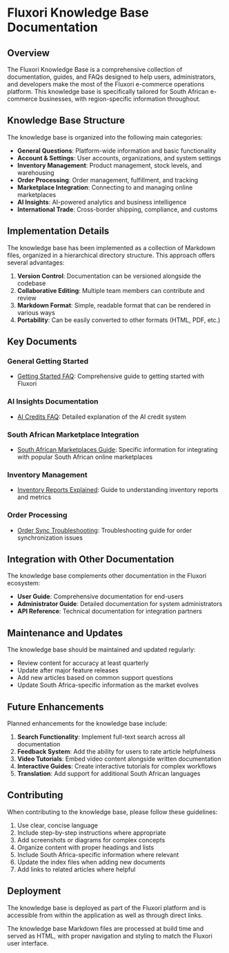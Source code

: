 # Fluxori Knowledge Base Documentation

## Overview

The Fluxori Knowledge Base is a comprehensive collection of documentation, guides, and FAQs designed to help users, administrators, and developers make the most of the Fluxori e-commerce operations platform. This knowledge base is specifically tailored for South African e-commerce businesses, with region-specific information throughout.

## Knowledge Base Structure

The knowledge base is organized into the following main categories:

- **General Questions**: Platform-wide information and basic functionality
- **Account & Settings**: User accounts, organizations, and system settings
- **Inventory Management**: Product management, stock levels, and warehousing
- **Order Processing**: Order management, fulfillment, and tracking
- **Marketplace Integration**: Connecting to and managing online marketplaces
- **AI Insights**: AI-powered analytics and business intelligence
- **International Trade**: Cross-border shipping, compliance, and customs

## Implementation Details

The knowledge base has been implemented as a collection of Markdown files, organized in a hierarchical directory structure. This approach offers several advantages:

1. **Version Control**: Documentation can be versioned alongside the codebase
2. **Collaborative Editing**: Multiple team members can contribute and review
3. **Markdown Format**: Simple, readable format that can be rendered in various ways
4. **Portability**: Can be easily converted to other formats (HTML, PDF, etc.)

## Key Documents

### General Getting Started

- [Getting Started FAQ](/docs/knowledge-base/general/getting-started-faq.md): Comprehensive guide to getting started with Fluxori

### AI Insights Documentation

- [AI Credits FAQ](/docs/knowledge-base/ai-insights/ai-credits-faq.md): Detailed explanation of the AI credit system

### South African Marketplace Integration

- [South African Marketplaces Guide](/docs/knowledge-base/marketplace/south-african-marketplaces.md): Specific information for integrating with popular South African online marketplaces

### Inventory Management 

- [Inventory Reports Explained](/docs/knowledge-base/inventory/inventory-reports-explained.md): Guide to understanding inventory reports and metrics

### Order Processing

- [Order Sync Troubleshooting](/docs/knowledge-base/orders/order-sync-troubleshooting.md): Troubleshooting guide for order synchronization issues

## Integration with Other Documentation

The knowledge base complements other documentation in the Fluxori ecosystem:

- **User Guide**: Comprehensive documentation for end-users
- **Administrator Guide**: Detailed documentation for system administrators
- **API Reference**: Technical documentation for integration partners

## Maintenance and Updates

The knowledge base should be maintained and updated regularly:

- Review content for accuracy at least quarterly
- Update after major feature releases
- Add new articles based on common support questions
- Update South Africa-specific information as the market evolves

## Future Enhancements

Planned enhancements for the knowledge base include:

1. **Search Functionality**: Implement full-text search across all documentation
2. **Feedback System**: Add the ability for users to rate article helpfulness
3. **Video Tutorials**: Embed video content alongside written documentation
4. **Interactive Guides**: Create interactive tutorials for complex workflows
5. **Translation**: Add support for additional South African languages

## Contributing

When contributing to the knowledge base, please follow these guidelines:

1. Use clear, concise language
2. Include step-by-step instructions where appropriate
3. Add screenshots or diagrams for complex concepts
4. Organize content with proper headings and lists
5. Include South Africa-specific information where relevant
6. Update the index files when adding new documents
7. Add links to related articles where helpful

## Deployment

The knowledge base is deployed as part of the Fluxori platform and is accessible from within the application as well as through direct links. 

The knowledge base Markdown files are processed at build time and served as HTML, with proper navigation and styling to match the Fluxori user interface.